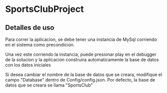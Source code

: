 # SportsClubProject
## Detalles de uso
Para correr la aplicacion, se debe tener una instancia de MySql corriendo en el sistema como precondicion.

Una vez este corriendo la instancia, puede presionar play en el debugger de la solucion y la aplicacion construira 
automaticamente la base de datos con los datos iniciales

Si desea cambiar el nombre de la base de datos que se creara, modifique el campo "Database" dentro de Config/config.json.
Por defecto, la base de datos que se creara se llama "SportsClub"